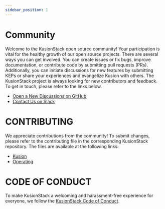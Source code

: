 ```yaml
---
sidebar_position: 1
---
```


# Community

Welcome to the KusionStack open source community! Your participation is vital for the healthy growth of our open source projects. There are several ways you can get involved. You can create issues or fix bugs, improve documentation, or contribute code by submitting pull requests (PRs). Additionally, you can initiate discussions for new features by submitting KEPs or share your experiences and evangelize Kusion with others. The KusionStack project is always looking for new contributors and feedback. To get in touch, please refer to the links below.

* [Open a New Discussions on GitHub](https://github.com/orgs/KusionStack/discussions)
* [Contact Us on Slack](https://app.slack.com/client/T03H6QE4VL0/setup-welcome)

# CONTRIBUTING

We appreciate contributions from the community! To submit changes, please refer to the contributing file in the corresponding KusionStack repository. The files are available at the following links:
* [Kusion](https://github.com/KusionStack/kusion/blob/main/docs/CODE_OF_CONDUCT.md)
* [Operating](https://github.com/KusionStack/operating/blob/main/docs/contributing.md)


# CODE OF CONDUCT
To make KusionStack a welcoming and harassment-free experience for everyone, we follow the [KusionStack Code of Conduct](https://github.com/KusionStack/kusion/blob/main/docs/CODE_OF_CONDUCT.md).
